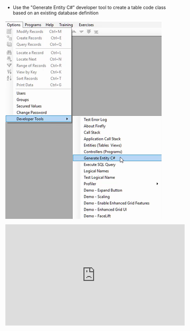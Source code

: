 ﻿* Use the "Generate Entity C#" developer tool to create a table code class based on an existing database definition

![2017 02 26 09H34 35](2017-02-26_09h34_35.png)
<iframe width="560" height="315" src="https://www.youtube.com/embed/lNyeSG7FeEU?list=PL1DEQjXG2xnItyh3tX-1kfE3K50w48PNA" frameborder="0" allowfullscreen></iframe>

